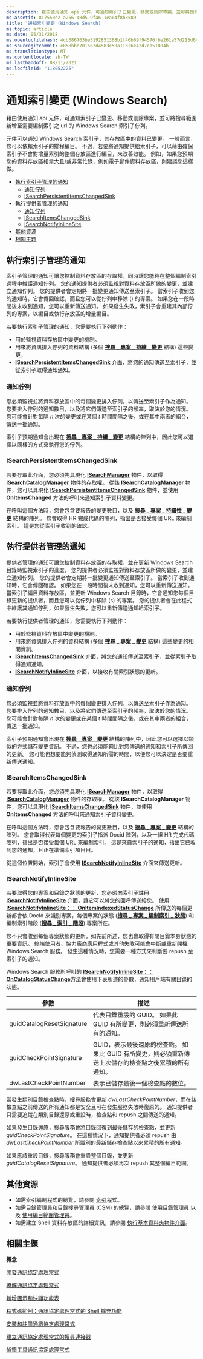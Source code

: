 ```yaml
---
description: 藉由使用通知 api 元件，可通知索引子已變更、移動或刪除專案，並可將搜尋範圍新增至需要編制索引之 url 的 Windows Search 索引子佇列。
ms.assetid: 817550e2-a256-48d5-9fa6-1ea04f8b8589
title: '通知索引變更 (Windows Search) '
ms.topic: article
ms.date: 05/31/2018
ms.openlocfilehash: 4cb386763be5192851368b1f46b69f94576fbe261a57d215d649d38ac5a19ecf
ms.sourcegitcommit: e858bbe701567d4583c50a11326e42d7ea51804b
ms.translationtype: MT
ms.contentlocale: zh-TW
ms.lasthandoff: 08/11/2021
ms.locfileid: "118052225"
---
```

# <a name="notifying-the-index-of-changes-windows-search"></a>通知索引變更 (Windows Search) 

藉由使用通知 api 元件，可通知索引子已變更、移動或刪除專案，並可將搜尋範圍新增至需要編制索引之 url 的 Windows Search 索引子佇列。

元件可以通知 Windows Search 索引子，其存放區中的資料已變更。 一般而言，您可以依賴索引子的排程編目。 不過，若要將通知提供給索引子，可以藉由確保索引子不會對增量索引的整個存放區進行編目，來改善效能。 例如，如果您預期您的資料存放區相當大且/或非常忙碌，例如電子郵件資料存放區，則建議您這樣做。

-   [執行索引子管理的通知](#implementing-indexer-managed-notifications)
    -   [通知佇列](#notifications-queue)
    -   [ISearchPersistentItemsChangedSink](#isearchpersistentitemschangedsink)
-   [執行提供者管理的通知](#implementing-provider-managed-notifications)
    -   [通知佇列](#notifications-queue)
    -   [ISearchItemsChangedSink](#isearchitemschangedsink)
    -   [ISearchNotifyInlineSite](#isearchnotifyinlinesite)
-   [其他資源](#additional-resources)
-   [相關主題](#related-topics)

## <a name="implementing-indexer-managed-notifications"></a>執行索引子管理的通知

索引子管理的通知可讓您控制資料存放區的存取權，同時讓您能夠在整個編制索引過程中維護通知佇列。 您的通知提供者必須監視對資料存放區所做的變更，並建立通知佇列。 您的提供者會定期將一批變更通知傳送至索引子。 當索引子收到您的通知時，它會傳回確認，而且您可以從佇列中移除 () 的專案。 如果您在一段時間後未收到通知，您可以重新傳送通知。 如果發生失敗，索引子會重建其內部佇列的專案，以編目或執行存放區的增量編目。

若要執行索引子管理的通知，您需要執行下列動作：

-   用於監視資料存放區中變更的機制。
-   用來將資訊排入佇列的資料結構 (多個 [**搜尋 \_ 專案 \_ 持續 \_ 變更**](/windows/desktop/api/Searchapi/ns-searchapi-search_item_persistent_change) 結構) 這些變更。
-   [**ISearchPersistentItemsChangedSink**](/windows/desktop/api/Searchapi/nn-searchapi-isearchpersistentitemschangedsink) 介面，將您的通知傳送至索引子，並從索引子取得通知通知。

### <a name="notifications-queue"></a>通知佇列

您必須監視並將資料存放區中的每個變更排入佇列，以傳送至索引子作為通知。 您要排入佇列的通知數目，以及將它們傳送至索引子的頻率，取決於您的情況。 您可能會針對每隔 *n* 次的變更或在某個 *t* 時間間隔之後，或在其中兩者的組合，傳送一批通知。

索引子預期通知會出現在 [**搜尋 \_ 專案 \_ 持續 \_ 變更**](/windows/desktop/api/Searchapi/ns-searchapi-search_item_persistent_change) 結構的陣列中，因此您可以選擇以同樣的方式來執行您的佇列。

### <a name="isearchpersistentitemschangedsink"></a>ISearchPersistentItemsChangedSink

若要存取此介面，您必須先具現化 [**ISearchManager**](/windows/desktop/api/Searchapi/nn-searchapi-isearchmanager) 物件，以取得 [**ISearchCatalogManager**](/windows/desktop/api/Searchapi/nn-searchapi-isearchcatalogmanager) 物件的存取權。 從該 **ISearchCatalogManager** 物件，您可以具現化 [**ISearchPersistentItemsChangedSink**](/windows/desktop/api/Searchapi/nn-searchapi-isearchpersistentitemschangedsink) 物件，並使用 **OnItemsChanged** 方法的呼叫來通知索引子資料變更。

在呼叫這個方法時，您會包含要報告的變更數目，以及 [**搜尋 \_ 專案 \_ 持續性 \_ 變更**](/windows/desktop/api/Searchapi/ns-searchapi-search_item_persistent_change) 結構的陣列。 您會取得 HR 完成代碼的陣列，指出是否接受每個 URL 來編制索引。 這是您從索引子收到的確認。

## <a name="implementing-provider-managed-notifications"></a>執行提供者管理的通知

提供者管理的通知可讓您控制資料存放區的存取權，並在更新 Windows Search 目錄時監視索引子的進度。 您的提供者必須監視對資料存放區所做的變更，並建立通知佇列。 您的提供者會定期將一批變更通知傳送至索引子。 當索引子收到通知時，它會傳回確認。 如果您在一段時間後未收到通知，您可以重新傳送通知。 當索引子編目資料存放區，並更新 Windows Search 目錄時，它會通知您每個目錄更新的提供者，而且您可以從佇列中移除 (s) 的專案。 您的提供者會在此程式中維護其通知佇列，如果發生失敗，您可以重新傳送通知給索引子。

若要執行提供者管理的通知，您需要執行下列動作：

-   用於監視資料存放區中變更的機制。
-   用來將資訊排入佇列的資料結構 (多個 [**搜尋 \_ 專案 \_ 變更**](/windows/desktop/api/Searchapi/ns-searchapi-search_item_change) 結構) 這些變更的相關資訊。
-   [**ISearchItemsChangedSink**](/windows/desktop/api/Searchapi/nn-searchapi-isearchitemschangedsink) 介面，將您的通知傳送至索引子，並從索引子取得通知通知。
-   [**ISearchNotifyInlineSite**](/windows/desktop/api/Searchapi/nn-searchapi-isearchnotifyinlinesite) 介面，以接收有關索引狀態的更新。

### <a name="notifications-queue"></a>通知佇列

您必須監視並將資料存放區中的每個變更排入佇列，以傳送至索引子作為通知。 您要排入佇列的通知數目，以及將它們傳送至索引子的頻率，取決於您的情況。 您可能會針對每隔 *n* 次的變更或在某個 *t* 時間間隔之後，或在其中兩者的組合，傳送一批通知。

索引子預期通知會出現在 [**搜尋 \_ 專案 \_ 變更**](/windows/desktop/api/Searchapi/ns-searchapi-search_item_change) 結構的陣列中，因此您可以選擇以類似的方式儲存變更資訊。 不過，您也必須能夠比對您傳送的通知和索引子所傳回的更新。 您可能也想要能夠偵測取得通知所需的時間，以便您可以決定是否要重新傳送通知。

### <a name="isearchitemschangedsink"></a>ISearchItemsChangedSink

若要存取此介面，您必須先具現化 [**ISearchManager**](/windows/desktop/api/Searchapi/nn-searchapi-isearchmanager) 物件，以取得 [**ISearchCatalogManager**](/windows/desktop/api/Searchapi/nn-searchapi-isearchcatalogmanager) 物件的存取權。 從該 **ISearchCatalogManager** 物件，您可以具現化 [**ISearchItemsChangedSink**](/windows/desktop/api/Searchapi/nn-searchapi-isearchitemschangedsink) 物件，並使用 **OnItemsChanged** 方法的呼叫來通知索引子資料變更。

在呼叫這個方法時，您會包含要報告的變更數目，以及 [**搜尋 \_ 專案 \_ 變更**](/windows/desktop/api/Searchapi/ns-searchapi-search_item_change) 結構的陣列。 您會取得代表每個變更的索引子指派 Docid 陣列，以及一組 HR 完成代碼陣列，指出是否接受每個 URL 來編制索引。 這是來自索引子的通知，指出它已收到您的通知，且正在準備索引項目目。

從這個位置開始，索引子會使用 [**ISearchNotifyInlineSite**](/windows/desktop/api/Searchapi/nn-searchapi-isearchnotifyinlinesite) 介面來傳送更新。

### <a name="isearchnotifyinlinesite"></a>ISearchNotifyInlineSite

若要取得您的專案和目錄之狀態的更新，您必須向索引子註冊 [**ISearchNotifyInlineSite**](/windows/desktop/api/Searchapi/nn-searchapi-isearchnotifyinlinesite) 介面，讓它可以將您的回呼傳送給您。 使用 [**ISearchNotifyInlineSite：： OnItemIndexedStatusChange**](/windows/desktop/api/Searchapi/nf-searchapi-isearchnotifyinlinesite-onitemindexedstatuschange) 所傳送的每個更新都會依 DocId 來識別專案，每個專案的狀態 ([**搜尋 \_ 專案 \_ 編制索引 \_ 狀態**](/windows/desktop/api/Searchapi/ns-searchapi-search_item_indexing_status)) 和編制索引階段 ([**搜尋 \_ 索引 \_ 階段**](/windows/desktop/api/Searchapi/ne-searchapi-search_indexing_phase)) 專案所在。

您不只會收到每個專案狀態的更新，如先前所述，您也會取得有關目錄本身狀態的重要資訊。 終端使用者、協力廠商應用程式或其他失敗可能會中斷或重新開機 Windows Search 服務。 發生這種情況時，您需要一種方式來判斷要 repush 至索引子的通知。

Windows Search 服務所呼叫的 [**ISearchNotifyInlineSite：： OnCatalogStatusChange**](/windows/desktop/api/Searchapi/nf-searchapi-isearchnotifyinlinesite-oncatalogstatuschange)方法會使用下表所述的參數，通知用戶端有關目錄的狀態。



| 參數                 | 描述                                                                                                                                           |
|---------------------------|-------------------------------------------------------------------------------------------------------------------------------------------------------|
| guidCatalogResetSignature | 代表目錄重設的 GUID。 如果此 GUID 有所變更，則必須重新傳送所有的通知。                                                        |
| guidCheckPointSignature   | GUID，表示最後還原的檢查點。 如果此 GUID 有所變更，則必須重新傳送上次儲存的檢查點之後累積的所有通知。 |
| dwLastCheckPointNumber    | 表示已儲存最後一個檢查點的數位。                                                                                                        |



 

 

當發生類別目錄檢查點時，搜尋服務會更新 *dwLastCheckPointNumber*，而在該檢查點之前傳送的所有通知都是安全且可在發生服務失敗時復原的。 通知提供者只需要追蹤在類別目錄還原或重設時，檢查點和 repush 之間傳送的通知。

如果發生目錄還原，搜尋服務會將目錄回復到最後儲存的檢查點，並更新 *guidCheckPointSignature*。 在這種情況下，通知提供者必須 repush 由 *dwLastCheckPointNumber* 所識別的最新儲存檢查點以來累積的所有通知。

如果應該重設目錄，搜尋服務會重設整個目錄，並更新 *guidCatalogResetSignature*。 通知提供者必須再次 repush 其整個編目範圍。

## <a name="additional-resources"></a>其他資源

-   如需索引編制程式的總覽，請參閱 [索引](-search-indexing-process-overview.md)程式。
-   如需目錄管理員和目錄搜尋管理員 (CSM) 的總覽，請參閱 [使用目錄管理員](-search-3x-wds-mngidx-catalog-manager.md) 以及 [使用編目範圍管理員](-search-3x-wds-extidx-csm.md)。
-   如需建立 Shell 資料存放區的詳細資訊，請參閱 [執行基本資料夾物件介面](/previous-versions/windows/desktop/legacy/cc144093(v=vs.85))。

## <a name="related-topics"></a>相關主題

<dl> <dt>

**概念**
</dt> <dt>

[開發通訊協定處理常式](-search-3x-wds-phaddins.md)
</dt> <dt>

[瞭解通訊協定處理常式](-search-3x-wds-extidx-prot-implementing.md)
</dt> <dt>

[新增圖示和快顯功能表](-search-3x-wds-ph-ui-extensions.md)
</dt> <dt>

[程式碼範例：通訊協定處理常式的 Shell 擴充功能](-search-3x-wds-ph-ui-samplecode.md)
</dt> <dt>

[安裝和註冊通訊協定處理常式](-search-3x-wds-ph-install-registration.md)
</dt> <dt>

[建立通訊協定處理常式的搜尋連接器](-search-3x-wds-ph-search-connector.md)
</dt> <dt>

[偵錯工具通訊協定處理常式](-search-ws-protocolhandlertesting.md)
</dt> </dl>

 

 
